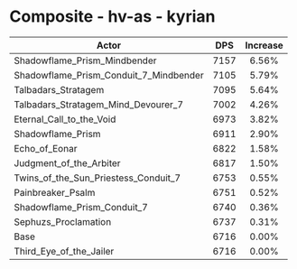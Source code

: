 # Composite - hv-as - kyrian
| Actor | DPS | Increase |
|---|:---:|:---:|
|Shadowflame_Prism_Mindbender|7157|6.56%|
|Shadowflame_Prism_Conduit_7_Mindbender|7105|5.79%|
|Talbadars_Stratagem|7095|5.64%|
|Talbadars_Stratagem_Mind_Devourer_7|7002|4.26%|
|Eternal_Call_to_the_Void|6973|3.82%|
|Shadowflame_Prism|6911|2.90%|
|Echo_of_Eonar|6822|1.58%|
|Judgment_of_the_Arbiter|6817|1.50%|
|Twins_of_the_Sun_Priestess_Conduit_7|6753|0.55%|
|Painbreaker_Psalm|6751|0.52%|
|Shadowflame_Prism_Conduit_7|6740|0.36%|
|Sephuzs_Proclamation|6737|0.31%|
|Base|6716|0.00%|
|Third_Eye_of_the_Jailer|6716|0.00%|
